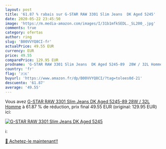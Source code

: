 ```yaml
---
layout: post
title: '61.87 % rabais sur G-STAR RAW 3301 Slim Jeans  DK Aged 5245'
date: 2020-05-22 23:45:50
image: 'https://m.media-amazon.com/images/I/31b1mfkSEDL._SL200_.jpg'
comments: true
category: ofertas
author: ring
slug: 'B00VVYQ8CI-fr'
actualPrice: 49.55 EUR
currency: EUR
price: 49.55
comparePrice: 129.95 EUR
prodname: 'G-STAR RAW 3301 Slim Jeans  DK Aged 5245-89  28W / 32L Homme'
country: 'fr'
flag: '🇫🇷'
buyurl: 'https://www.amazon.fr/dp/B00VVYQ8CI/?tag=tolees0d-21'
descuento: '61.87'
average: '49.55'
---
```


Vous avez [G-STAR RAW 3301 Slim Jeans  DK Aged 5245-89  28W / 32L Homme](https://www.amazon.fr/dp/B00VVYQ8CI/?tag=tolees0d-21)  à  61.87 % de réduction, prix final  49.55 EUR (original: 129.95 EUR) ici:

[![G-STAR RAW 3301 Slim Jeans  DK Aged 5245](https://m.media-amazon.com/images/I/31b1mfkSEDL._SL200_.jpg)](https://www.amazon.fr/dp/B00VVYQ8CI/?tag=tolees0d-21)

ℹ️:


[🛒 Achetez-le maintenant!!](https://www.amazon.fr/dp/B00VVYQ8CI/?tag=tolees0d-21)
